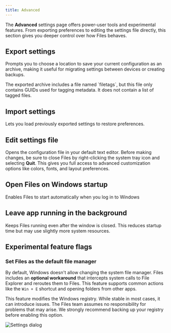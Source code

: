 ```yaml
---
title: Advanced
---
```


<script>
  import { InfoBar } from "fluent-svelte";
</script>

The **Advanced** settings page offers power-user tools and experimental features. From exporting preferences to editing the settings file directly, this section gives you deeper control over how Files behaves.

## Export settings

Prompts you to choose a location to save your current configuration as an archive, making it useful for migrating settings between devices or creating backups.

<InfoBar severity="information">
  The exported archive includes a file named `filetags`, but this file only contains GUIDs used for tagging metadata. It does not contain a list of tagged files.
</InfoBar>

## Import settings

Lets you load previously exported settings to restore preferences.

## Edit settings file

Opens the configuration file in your default text editor. Before making changes, be sure to close Files by right-clicking the system tray icon and selecting **Quit**. This gives you full access to advanced customization options like colors, fonts, and layout preferences.

## Open Files on Windows startup

Enables Files to start automatically when you log in to Windows

## Leave app running in the background

Keeps Files running even after the window is closed. This reduces startup time but may use slightly more system resources.

## Experimental feature flags

### Set Files as the default file manager

By default, Windows doesn't allow changing the system file manager. Files includes an **optional workaround** that intercepts system calls to File Explorer and reroutes them to Files. This feature supports common actions like the `Win + E` shortcut and opening folders from other apps.

<InfoBar severity="caution">
  This feature modifies the Windows registry. While stable in most cases, it can introduce issues. The Files team assumes no responsibility for problems that may arise. We strongly recommend backing up your registry before enabling this option.
</InfoBar>

<br/>

![Settings dialog](/docs-resources/Settings-Dialog-Advanced.png)
